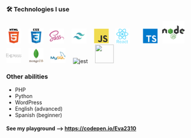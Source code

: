 ### 🛠️ Technologies I use

<p align="left"><img src="https://raw.githubusercontent.com/devicons/devicon/master/icons/html5/html5-original-wordmark.svg" alt="html5" width="40" height="40"/>&nbsp; &nbsp;&nbsp;&nbsp;<img src="https://raw.githubusercontent.com/devicons/devicon/master/icons/css3/css3-original-wordmark.svg" alt="css3" width="40" height="40"/>&nbsp;&nbsp;&nbsp;&nbsp;<img src="https://raw.githubusercontent.com/devicons/devicon/master/icons/sass/sass-original.svg" alt="sass" width="40" height="40"/>&nbsp; &nbsp;&nbsp;&nbsp;<img src="https://raw.githubusercontent.com/github/explore/80688e429a7d4ef2fca1e82350fe8e3517d3494d/topics/tailwind/tailwind.png" alt="tailwind" width="40" height="40"/>&nbsp; &nbsp;&nbsp;&nbsp;<img src="https://raw.githubusercontent.com/devicons/devicon/master/icons/javascript/javascript-original.svg" alt="javascript" width="40" height="40"/>&nbsp;&nbsp;&nbsp;&nbsp;<img src="https://raw.githubusercontent.com/devicons/devicon/master/icons/react/react-original-wordmark.svg" alt="react" width="40" height="40"/>&nbsp;&nbsp;&nbsp;&nbsp;&nbsp; &nbsp;&nbsp;&nbsp;<img src="https://raw.githubusercontent.com/devicons/devicon/master/icons/typescript/typescript-original.svg" alt="typescript" width="40" height="40"/>&nbsp;&nbsp;&nbsp;<img src="https://raw.githubusercontent.com/devicons/devicon/master/icons/nodejs/nodejs-original-wordmark.svg" alt="nodejs" width="60" height="60"/>&nbsp; &nbsp;&nbsp;&nbsp;<img height="40" width="40" src="https://raw.githubusercontent.com/github/explore/80688e429a7d4ef2fca1e82350fe8e3517d3494d/topics/express/express.png" alt="express"/> &nbsp;&nbsp;&nbsp;&nbsp;<img src="https://raw.githubusercontent.com/devicons/devicon/master/icons/mongodb/mongodb-original-wordmark.svg" alt="mongodb" width="40" height="40"/> &nbsp;&nbsp;&nbsp;&nbsp;<img src="https://raw.githubusercontent.com/devicons/devicon/master/icons/mysql/mysql-original-wordmark.svg" alt="mysql" width="40" height="40"/>&nbsp; &nbsp;&nbsp;&nbsp;<img src="https://res.cloudinary.com/headhunter/image/upload/v1665999422/Weather%20app/jest_beldfp.png" alt="jest" width="40" height="40"/>&nbsp; &nbsp;&nbsp;&nbsp;<img src="https://static1.s123-cdn-static-a.com/uploads/5191798/normal_61fa86eb6c2bf.svg" width="50" height="50"/></p>

### Other abilities
- PHP
- Python
- WordPress
- English (advanced)
- Spanish (beginner)

#### See my playground --> https://codepen.io/Eva2310

<!---
Evva1023/Evva1023 is a ✨ special ✨ repository because its `README.md` (this file) appears on your GitHub profile.
You can click the Preview link to take a look at your changes.
--->
